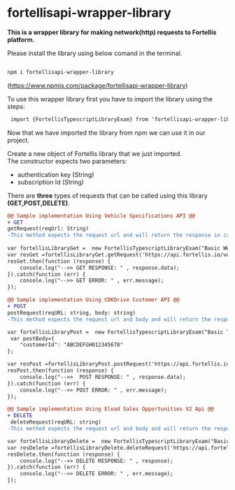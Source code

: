 # fortellisapi-wrapper-library
**This is a wrapper library for making network(http) requests to Fortellis platform.** 

Please install the library using below comand in the terminal.


```diff

npm i fortellisapi-wrapper-library 
```
(https://www.npmjs.com/package/fortellisapi-wrapper-library)

To use this wrapper library first you have to import the library using the steps:
```diff
 import {FortellisTypescriptLibraryExam} from 'fortellisapi-wrapper-library'

```


Now that we have imported the library from npm we can use it in our project. 

Create a new object of Fortellis library that we just imported. \
The constructor expects two parameters:
 - authentication key (String)
 - subscription Id (String)


There are **three** types of requests that can be called using this library **(GET,POST,DELETE)**.
```diff
@@ Sample implementation Using Vehicle Specifications API @@
+ GET
getRequest(reqUrl: String)
-This method expects the request url and will return the response in case of SUCCESS and wil return the ERROR in case of failure.-
 
var fortellisLibraryGet =  new FortellisTypescriptLibraryExam("Basic WWMzUnYxQ0Q2eEcwaUxoanE2bnE4dXJyZ2lCMjNMQUw6eTdoYTdETGdSWkhJUGlBaw==", "test")
var resGet =fortellisLibraryGet.getRequest('https://api.fortellis.io/vehicles/reference/v4/vehicle-specifications/BUIC-VERANO-2012-US')
resGet.then(function (response) {
    console.log("-->> GET RESPONSE: " , response.data);
}).catch(function (err) {
    console.log("-->> GET ERROR: " , err.message);
});
```

```diff
@@ Sample implementation Using CDKDrive Customer API @@
+ POST
postRequest(reqURL: string, body: string)
-This method expects the request url and body and will return the response in case of SUCCESS and wil return the ERROR in case of failure.-

var fortellisLibraryPost =  new FortellisTypescriptLibraryExam("Basic TUg1N0FndndFb2ZXTTZMckdhWGtyRVkzS2Joa0FiYXM6dEdCM1M4ckhXbHNPdk5adA==", "test")
 var postBody={
    "customerId": "ABCDEFGH012345678"
};

var resPost =fortellisLibraryPost.postRequest('https://api.fortellis.io/cdkdrive/crm/v1/customers/',JSON.stringify(postBody))
resPost.then(function (response) {
    console.log("-->>  POST RESPONSE: " , response.data);
}).catch(function (err) {
    console.log("-->> POST ERROR: " , err.message);
});
```

```diff
@@ Sample implementation Using Elead Sales Opportunities V2 Api @@
+ DELETE
 deleteRequest(reqURL: string)
-This method expects the request url and body and will return the response in case of SUCCESS and wil return the ERROR in case of failure.-

var fortellisLibraryDelete =  new FortellisTypescriptLibraryExam("Basic WHRWUDB3Um5YWVVLUWRRMEdESlVONzA0NEtwb3N5Z2o6RFZBa1N3Q3AydVMxMWF3ZQ==", "test")
var resDelete =fortellisLibraryDelete.deleteRequest('https://api.fortellis.io/sales/v2/elead/opportunities/tradein/b980f525-803c-4339-a2bd-caf0896bf599')
resDelete.then(function (response) {
    console.log("-->> DELETE RESPONSE: " , response);
}).catch(function (err) {
    console.log("-->> DELETE ERROR: " , err.message);
});

```
